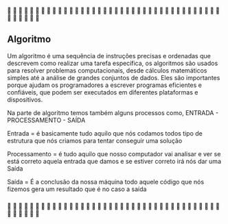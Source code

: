 :large_blue_diamond: :large_blue_diamond: :large_blue_diamond: :large_blue_diamond: :large_blue_diamond: :large_blue_diamond: :large_blue_diamond: :large_blue_diamond: :large_blue_diamond: :large_blue_diamond: :large_blue_diamond: :large_blue_diamond: :large_blue_diamond: :large_blue_diamond: :large_blue_diamond: :large_blue_diamond: :large_blue_diamond: :large_blue_diamond: :large_blue_diamond: :large_blue_diamond: :large_blue_diamond: :large_blue_diamond: :large_blue_diamond: :large_blue_diamond: :large_blue_diamond: :large_blue_diamond: :large_blue_diamond: :large_blue_diamond: :large_blue_diamond: :large_blue_diamond: :large_blue_diamond: :large_blue_diamond: :large_blue_diamond: :large_blue_diamond: :large_blue_diamond: :large_blue_diamond: :large_blue_diamond: :large_blue_diamond: :large_blue_diamond: :large_blue_diamond: :large_blue_diamond: :large_blue_diamond: :large_blue_diamond: :large_blue_diamond: 

## Algoritmo

Um algoritmo é uma sequência de instruções precisas e ordenadas que descrevem como realizar uma tarefa específica, os algoritmos são usados para resolver problemas computacionais, desde cálculos matemáticos simples até a análise de grandes conjuntos de dados. Eles são importantes porque ajudam os programadores a escrever programas eficientes e confiáveis, que podem ser executados em diferentes plataformas e dispositivos.

Na parte de algoritmo temos também alguns processos como, ENTRADA - PROCESSAMENTO - SAÍDA

Entrada = é basicamente tudo aquilo que nós codamos todos tipo de estrutura que nós criamos para tentar conseguir uma solução

Processamento = é tudo aquilo que nosso computador vai analisar e ver se está correto aquela entrada que damos e se estiver correto irá nós dar uma Saída

Saída = É a conclusão da nossa máquina todo aquele código que nós fizemos gera um resultado que é no caso a saída

#####  

:large_blue_diamond: :large_blue_diamond: :large_blue_diamond: :large_blue_diamond: :large_blue_diamond: :large_blue_diamond: :large_blue_diamond: :large_blue_diamond: :large_blue_diamond: :large_blue_diamond: :large_blue_diamond: :large_blue_diamond: :large_blue_diamond: :large_blue_diamond: :large_blue_diamond: :large_blue_diamond: :large_blue_diamond: :large_blue_diamond: :large_blue_diamond: :large_blue_diamond: :large_blue_diamond: :large_blue_diamond: :large_blue_diamond: :large_blue_diamond: :large_blue_diamond: :large_blue_diamond: :large_blue_diamond: :large_blue_diamond: :large_blue_diamond: :large_blue_diamond: :large_blue_diamond: :large_blue_diamond: :large_blue_diamond: :large_blue_diamond: :large_blue_diamond: :large_blue_diamond: :large_blue_diamond: :large_blue_diamond: :large_blue_diamond: :large_blue_diamond: :large_blue_diamond: :large_blue_diamond: :large_blue_diamond: :large_blue_diamond: 
